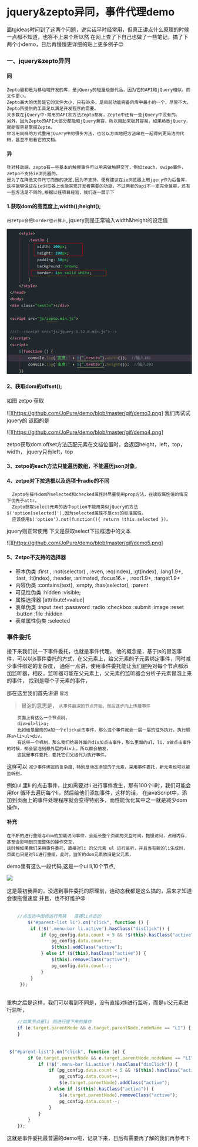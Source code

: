 # jquery&zepto异同，事件代理demo

面tgideas时问到了这两个问题，说实话平时经常用，但真正讲点什么原理的时候一点都不知道，也答不上来个所以然
在网上查了下自己也做了一些笔记，搞了下两个小demo，日后再慢慢更详细的贴上更多例子:blush:

### 一、jquery&zepto异同
#### 同

    Zepto最初是为移动端开发的库，是jQuery的轻量级替代品，因为它的API和jQuery相似，而文件更小。
    Zepto最大的优势是它的文件大小，只有8k多，是目前功能完备的库中最小的一个，尽管不大，Zepto所提供的工具足以满足开发程序的需要。
    大多数在jQuery中·常用的API和方法Zepto都有，Zepto中还有一些jQuery中没有的。
    另外，因为Zepto的API大部分都能和jQuery兼容，所以用起来极其容易，如果熟悉jQuery，就能很容易掌握Zepto。
    你可用同样的方式重用jQuery中的很多方法，也可以方面地把方法串在一起得到更简洁的代码，甚至不用看它的文档。

#### 异

    针对移动端，zepto有一些基本的触摸事件可以用来做触屏交互，例如touch，swipe事件，zetpo不支持ie浏览器的，
    是为了在降低文件尺寸而做的决定,因为不支持，便有建议在ie浏览器上用jqery作为后备库，
    这样能够保证在ie浏览器上也能实现开发者需要的功能，不过两者的api不一定完全兼容，还有一些方法是不同的,根据以往项目经验，我们逐一展示下


#### 1.获取dom的高宽度上,width();height();
 
 
 `用zetpo会把border也计算上`,
 jquery则是正常输入width&height的设定值

![](https://github.com/JoPure/demo/blob/master/gif/demo2.png)

#### 2、获取dom的offset();
   如图  zetpo 获取
   
![][https://github.com/JoPure/demo/blob/master/gif/demo3.png]
     我们再试试jquery的 返回的是
     
![][https://github.com/JoPure/demo/blob/master/gif/demo4.png]

zetpo获取dom.offset方法匹配元素在文档位置时，会返回height，left，top，width，
    jquery只有left，top

     
####  3、zetpo的each方法只能遍历数组，不能遍历json对象，
####  4、zetpo对下拉选框以及选项卡radio的不同
      Zepto在操作dom的selected和checked属性时尽量使用prop方法，在读取属性值的情况下优先于attr。
      Zepto获取select元素的选中option不能用类似jQuery的方法$('option[selected]'),因为selected属性不是css的标准属性。
      应该使用$('option').not(function(){ return !this.selected })。
      
  
jquery则正常使用  下文是获取select下拉框选中的文本

![][https://github.com/JoPure/demo/blob/master/gif/demo5.png]


####  5、Zetpo不支持的选择器
- 基本伪类 
:first , 
:not(selector) ,
:even, 
:eq(index), 
:gt(index), 
:lang1.9+, 
:last, 
:lt(index), 
:header, 
:animated, 
:focus16.+ ,
:root1.9+, 
:target1.9+
- 内容伪类 :contains(text), :empty, :has(selector), :parent
- 可见性伪类 :hidden :visible;
- 属性选择器 [attribute!=value]
- 表单伪类 :input :text :password :radio :checkbox :submit :image :reset :button :file :hidden
- 表单属性伪类 :selected
      




### 事件委托
接下来我们说一下事件委托，也就是事件代理，
他的概念是，基于js的冒泡事件，可以以js事件委托的方式，在父元素上，给父元素的子元素绑定事件，同时减少事件绑定的复杂度，
通俗一点讲，使用事件委托能让我们避免对每个节点都添加监听器，相反，监听器可能在父元素上，父元素的监听器会分析子元素冒泡上来的事件，
找到是哪个子元素的事件，

那在这里我们首先讲讲 `冒泡 `

> 冒泡的意思是， `从事件最深的节点开始，然后逐步向上传播事件 `

        页面上有这么一个节点树，
        div>ul>li>a;
        比如给最里面的a加一个click点击事件，那么这个事件就会一层一层的往外执行，执行顺序a>li>ul>div，
        有这样一个机制，那么我们给最外面的div加点击事件，那么里面的ul，li，a做点击事件的时候，都会冒泡到最外层的div上，所以都会触发，
        这就是事件委托，委托它们父级代为执行事件。

这样可以 `减少事件绑定的复杂度,`
`特别是动态添加的子元素，采用事件委托，新元素也可以被监听到， `

例如ul 里li 的点击事件，比如需要对li 进行事件发生，那有100个li时，我们可能会用for 循环去遍历每个li，然后给他们添加事件，这样的话，
在javaScript中，添加到页面上的事件处理程序就会变得特别多，而性能优化其中之一就是减少dom操作，

#### 补充 
    在不断的进行重绘与dom的加载访问事件，会延长整个页面的交互时间，拖慢访问，占用内存，甚至会影响到页面整体的操作交互，
    这时候如果我们采用事件委托，直接对li 的父元素 ul 进行监听，并且当有新的li生成时，页面也只是对li进行重绘，此时，监听的dom元素依旧是父元素，

demo里有这么一段代码,这是一个ul li,10个节点,

![](https://github.com/JoPure/demo/blob/master/gif/1.gif) 

这是最初我弄的，没遇到事件委托的原理前，连动态我都是这么搞的，后来才知道会很拖慢速度 并且，也不好维护:anguished:	


```javascript

    //点击选中图标进行竞猜   直接li点击的
        $("#parent-list li").on("click", function () {
         if (!$('.menu-bar li.active').hasClass("disClick")) {
             if (pg_config.data.count < 5 && !$(this).hasClass("active")) {
                 pg_config.data.count++;
                 $(this).addClass("active");
             } else if ($(this).hasClass("active")) {
                 $(this).removeClass("active");
                 pg_config.data.count--;
             }
         }
     });



```

重构之后是这样，我们可以看到不同是，没有直接对li进行监听，而是ul父元素进行监听，

```javascript
    //如果节点是li 则进行接下来的操作
    if (e.target.parentNode && e.target.parentNode.nodeName == "LI") {
    }

```

```javascript

 $("#parent-list").on("click", function (e) {
        if (e.target.parentNode && e.target.parentNode.nodeName == "LI") {
            if (!$('.menu-bar li.active').hasClass("disClick")) {
                if (pg_config.data.count < 5 && !$(this).hasClass("active")) {
                    pg_config.data.count++;
                    $(e.target.parentNode).addClass("active");
                } else if ($(this).hasClass("active")) {
                    $(e.target.parentNode).removeClass("active");
                    pg_config.data.count--;
                }
            }
        }
    });


```

这就是事件委托最普遍的demo啦，记录下来，日后有需要再了解的我们再参考下
